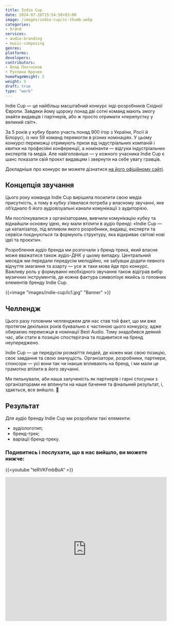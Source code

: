 ```yaml
---
title: Indie Cup
date: 2024-07-26T15:54:58+03:00
image: /images/indie-cup/ic-thumb.webp
categories:
- brand
services:
- audio-branding
- music-composing
genres:
platforms:
developers:
contributors:
- Влад Плотніков
- Руслана Кручек
homePageWeight: 2
weight: 5
draft: true
type: "work"
---
```


Indie Cup — це найбільш масштабний конкурс інді-розробників Східної Європи. Завдяки йому щороку понад дві сотні команд мають змогу знайти видавців і партнерів, або ж просто отримати «перепустку у великий світ».

За 5 років у кубку брало участь понад 900 ігор з України, Росії й Білорусі, із них 59 команд перемогли в різних номінаціях. У цьому конкурсі переможці отримують призи від індустріальних компаній і квитки на професійні конференції, а номінанти — відгуки індустріальних експертів та медіа. Але найголовніше — у кожного учасника Indie Cup є шанс показати свій проєкт видавцям і звернути на себе увагу гравців.

Докладніше про конкурс ви можете дізнатися [на його офіційному сайті](https://indiecup.net/).

## Концепція звучання

Цього року команда Indie Cup вирішила посилити свою медіа присутність, а тому в кубку з’явилася потреба у власному звучанні, яке об’єднало б його аудіовізуальні канали комунікації з аудиторією.

Ми поспілкувалися з організаторами, вивчили комунікацію кубку та віднайшли основну ідею, яку мали втілити в аудіо бренді: «Indie Cup — це каталізатор, під впливом якого розробники, видавці, експерти та сервіси поєднуються та формують структуру, яка відкриває світові нові ідеї та проєкти».

Розроблення аудіо бренда ми розпочали з бренд-трека, який власне може вважатися також аудіо-ДНК у цьому випадку. Центральний меседж ми передали передусім мелодійно, не забувши додати певного відчуття змагання та азарту — усе ж таки мова йде про конкурс. Важливу роль у формуванні необхідного звучання також відіграв вибір музичних інструментів, де кожна фактура символізує якийсь із головних елементів бренду Indie Cup.

{{<image "images/indie-cup/ic1.jpg" "Banner"  >}}

## Челлендж

Цього разу головним челленджем для нас став той факт, що ми вже протягом декількох років буквально є частиною цього конкурсу, адже обираємо переможця в номінації Best Audio. Тому знадобився деякий час, аби стати в позицію спостерігача та подивитися на бренд неупереджено.

Indie Cup — це передусім розмаїття людей, де кожен має свою позицію, своє завдання та свою значущість. Організатори, розробники, партнери, спонсори — усі вони так чи інакше впливають на бренд, і ми мали це грамотно втілити в його звучанні.

Ми пильнували, аби наша залученість як партнерів і гарні стосунки з організаторами не вплинути на наше бачення та фінальний результат, і, здається, все вийшло. 🙂

## Результат

Для аудіо бренду Indie Cup ми розробили такі елементи:

- аудіологотип;
- бренд-трек;
- варіації бренд-треку.

### Подивитись і послухати, що в нас вийшло, ви можете нижче:

{{<youtube "teRVKFmbBoA" >}}

<iframe loading="lazy" width="100%" height="450" scrolling="no" frameborder="no" allow="autoplay" src="https://w.soundcloud.com/player/?url=https%3A//api.soundcloud.com/playlists/1112971513&amp;color=%23f23b0d&amp;auto_play=false&amp;hide_related=false&amp;show_comments=true&amp;show_user=true&amp;show_reposts=false&amp;show_teaser=true"></iframe>